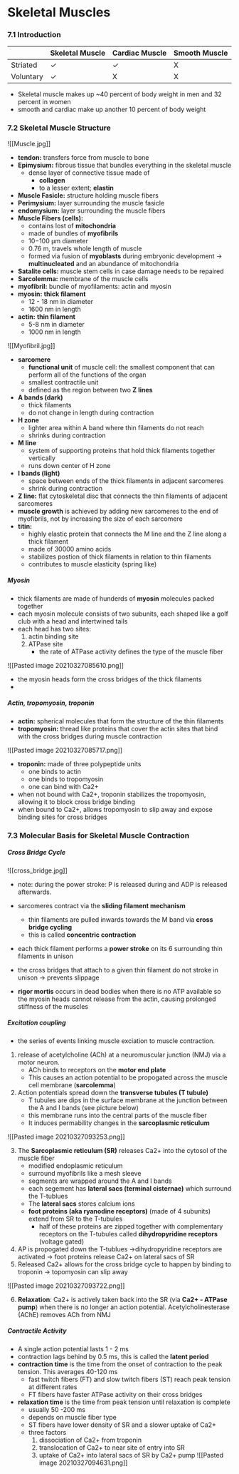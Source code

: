 # Skeletal Muscles
### 7.1 Introduction

 |  |Skeletal Muscle| Cardiac Muscle| Smooth Muscle|
|---|---|---|----|
Striated|✓|✓|X|
Voluntary|✓|X|X|

- Skeletal muscle makes up ~40 percent of body weight in men and 32 percent in women 
- smooth and cardiac make up another 10 percent of body weight

### 7.2 Skeletal Muscle Structure

![[Muscle.jpg]]

- **tendon:** transfers force from muscle to bone
- **Epimysium:** fibrous tissue that bundles everything in the skeletal muscle
	- dense layer of connective tissue made of 
		- **collagen**
		- to a lesser extent; **elastin**
- **Muscle Fasicle:** structure holding muscle fibers 
- **Perimysium:** layer surrounding the muscle fasicle
- **endomysium:** layer surrounding the muscle fibers
- **Muscle Fibers (cells):**
	- contains lost of **mitochondria**
	- made of bundles of **myofibrils**
	- 10−100 μm diameter
	- 0.76 m, travels whole length of muscle
	- formed via fusion of **myoblasts** during embryonic development -> **multinucleated** and an abundance of mitochondria
- **Satalite cells:** muscle stem cells in case damage needs to be repaired
- **Sarcolemma:** membrane of the muscle cells
- **myofibril:** bundle of myofilaments: actin and myosin
- **myosin:** **thick filament**
	- 12 - 18 nm in diameter
	- 1600 nm in length
- **actin:** **thin filament**
	- 5-8 nm in diameter
	- 1000 nm in length


![[Myofibril.jpg]]

- **sarcomere**
	- **functional unit** of muscle cell: the smallest component that can perform all of the functions of the organ
	- smallest contractile unit
	- defined as the region between two **Z lines**
- **A bands (dark)**
	- thick filaments
	- do not change in length during contraction
- **H zone**
	- lighter area within A band where thin filaments do not reach
	- shrinks during contraction
- **M line** 
	- system of supporting proteins that hold thick filaments together vertically 
	- runs down center of H zone
- **I bands (light)**
	- space between ends of the thick filaments in adjacent sarcomeres
	- shrink during contraction
- **Z line:** flat cytoskeletal disc that connects the thin filaments of adjacent sarcomeres 
- **muscle growth** is achieved by adding new sarcomeres to the end of myofibrils, not by increasing the size of each sarcomere
- **titin:** 
	- highly elastic protein that connects the M line and the Z line along a thick filament
	- made of 30000 amino acids
	- stabilizes postion of thick filaments in relation to thin filaments
	- contributes to muscle elasticity (spring like)


##### Myosin

- thick filaments are made of hunderds of **myosin** molecules packed together
- each myosin molecule consists of two subunits, each shaped like a golf club with a head and intertwined tails
- each head has two sites:
	1. actin binding site
	2. ATPase site
		- the rate of ATPase activity defines the type of the muscle fiber

![[Pasted image 20210327085610.png]]
- the myosin heads form the cross bridges of the thick filaments
- 
##### Actin, tropomyosin, troponin
- **actin:** spherical molecules that form the structure of the thin filaments
- **tropomyosin:** thread like proteins that cover the actin sites that bind with the cross bridges during muscle contraction

![[Pasted image 20210327085717.png]]

- **troponin:** made of three polypeptide units
	- one binds to actin
	- one binds to tropomyosin
	- one can bind with Ca2+
- when not bound with Ca2+, troponin stabilizes the tropomyosin, allowing it to block cross bridge binding
- when bound to Ca2+, allows tropomyosin to slip away and expose binding sites for cross bridges

### 7.3 Molecular Basis for Skeletal Muscle Contraction
##### Cross Bridge Cycle

![[cross_bridge.jpg]]

- note: during the power stroke: P is released during and ADP is released afterwards. 

- sarcomeres contract via the **sliding filament mechanism**
	- thin filaments are pulled inwards towards the M band via **cross bridge cycling**
	- this is called **concentric contraction**
- each thick filament performs a **power stroke** on its 6 surrounding thin filaments in unison
- the cross bridges that attach to a given thin filament do not stroke in unison -> prevents slippage
- **rigor mortis** occurs in dead bodies when there is no ATP available so the myosin heads cannot release from the actin, causing prolonged stiffness of the muscles

##### Excitation coupling
- the series of events linking muscle exciation to muscle contraction. 

1. release of acetylcholine (ACh) at a neuromuscular junction (NMJ) via a motor neuron.
	- ACh binds to receptors on the **motor end plate**
	- This causes an action potential to be propogated across the muscle cell membrane (**sarcolemma**)
2. Action potentials spread down the **transverse tubules (T tubule)**
	- T tubules are dips in the surface membrane at the junction between the A and I bands (see picture below)
	- this membrane runs into the central parts of the muscle fiber
	- It induces permability changes in the **sarcoplasmic reticulum**


![[Pasted image 20210327093253.png]]

3. The **Sarcoplasmic reticulum (SR)** releases Ca2+ into the cytosol of the muscle fiber
	- modified endoplasmic reticulum
	- surround myofibrils like a mesh sleeve
	- segments are wrapped around the A and I bands
	- each segement has **lateral sacs (terminal cisternae)** which surround the T-tublues
	- The **lateral sacs** stores calcium ions
	- **foot proteins (aka ryanodine receptors)** (made of 4 subunits) extend from SR to the T-tubules
		- half of these proteins are zipped together with complementary receptors on the T-tubules called **dihydropyridine receptors** (voltage gated)
4. AP is propogated down the T-tublues ->dihydropyridine receptors are activated -> foot proteins release Ca2+ on lateral sacs of SR
5. Released Ca2+ allows for the cross bridge cycle to happen by binding to troponin -> topomyosin can slip away
 
![[Pasted image 20210327093722.png]]

6. **Relaxation**: Ca2+ is actively taken back into the SR (via **Ca2+ - ATPase pump**) when there is no longer an action potential. Acetylcholinesterase (AChE) removes ACh from NMJ

##### Contractile Activity

- A single action potential lasts 1 - 2 ms
- contraction lags behind by 0.5 ms, this is called the **latent period**
- **contraction time** is the time from the onset of contraction to the peak tension. This averages 40-120 ms
	- fast twitch fibers (FT) and slow twitch fibers (ST) reach peak tension at different rates
	- FT fibers have faster ATPase activity on their cross bridges
- **relaxation time** is the time from peak tension until relaxation is complete 
	- usually 50 -200 ms
	- depends on muscle fiber type
	- ST fibers have lower density of SR and a slower uptake of Ca2+ 
	- three factors
		1. dissociation of Ca2+ from troponin 
		2. translocation of Ca2+ to near site of entry into SR
		3. uptake of Ca2+ into lateral sacs of SR by Ca2+ pump
![[Pasted image 20210327094631.png]]